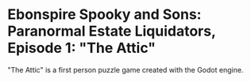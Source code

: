 # Ebonspire Spooky and Sons: Paranormal Estate Liquidators, Episode 1: "The Attic"

"The Attic" is a first person puzzle game created with the Godot engine.
